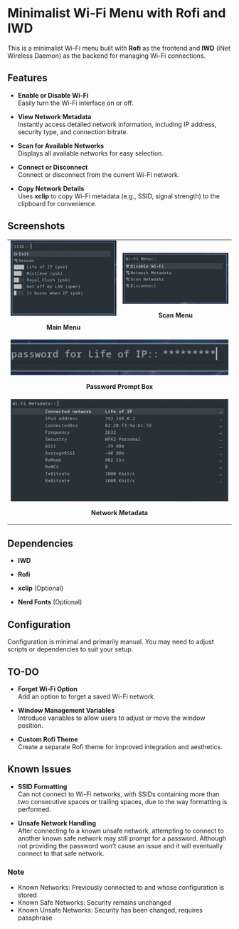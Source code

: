 # Minimalist Wi-Fi Menu with Rofi and IWD

This is a minimalist Wi-Fi menu built with **Rofi** as the frontend and **IWD** (iNet Wireless Daemon) as the backend for managing Wi-Fi connections.

## Features

- **Enable or Disable Wi-Fi**  
  Easily turn the Wi-Fi interface on or off.

- **View Network Metadata**  
  Instantly access detailed network information, including IP address, security type, and connection bitrate.

- **Scan for Available Networks**  
  Displays all available networks for easy selection.

- **Connect or Disconnect**  
  Connect or disconnect from the current Wi-Fi network.

- **Copy Network Details**  
  Uses **xclip** to copy Wi-Fi metadata (e.g., SSID, signal strength) to the clipboard for convenience.

## Screenshots

<table style="width: 100%; table-layout: fixed;">
  <tr>
    <td align="center" style="width: 50%;">
      <img src="./screenshots/main-menu.png" alt="Main Menu" style="max-width: 100%; height: auto;"/>
      <p><strong>Main Menu</strong></p>
    </td>
    <td align="center" style="width: 50%;">
      <img src="./screenshots/scan-menu.png" alt="Scan Menu" style="max-width: 100%; height: auto;"/>
      <p><strong>Scan Menu</strong></p>
    </td>
  </tr>
  <tr>
    <td align="center" colspan="2" style="width: 100%;">
      <img src="./screenshots/prompt-password.png" alt="Password Prompt Box" style="max-width: 100%; height: 80px; object-fit: cover;"/>
      <p><strong>Password Prompt Box</strong></p>
    </td>
  </tr>
  <tr>
    <td align="center" colspan="2" style="width: 100%;">
      <img src="./screenshots/metadata.png" alt="Network Metadata" style="max-width: 100%; height: auto;"/>
      <p><strong>Network Metadata</strong></p>
    </td>
  </tr>
</table>

## Dependencies

- **IWD**  

- **Rofi**  

- **xclip** (Optional)

- **Nerd Fonts** (Optional)

## Configuration

Configuration is minimal and primarily manual. You may need to adjust scripts or dependencies to suit your setup.

## TO-DO

- **Forget Wi-Fi Option**  
  Add an option to forget a saved Wi-Fi network.  

- **Window Management Variables**  
  Introduce variables to allow users to adjust or move the window position.  

- **Custom Rofi Theme**  
  Create a separate Rofi theme for improved integration and aesthetics.  

## Known Issues

- **SSID Formatting**  
  Can not connect to Wi-Fi networks, with SSIDs containing more than two consecutive spaces or trailing spaces, due to the way formatting is performed.

- **Unsafe Network Handling**  
  After connecting to a known unsafe network, attempting to connect to another known safe network may still prompt for a password. Although not providing the password won’t cause an issue and it will eventually connect to that safe network.

### **Note**

- Known Networks: Previously connected to and whose configuration is stored
- Known Safe Networks: Security remains unchanged
- Known Unsafe Networks: Security has been changed, requires passphrase
